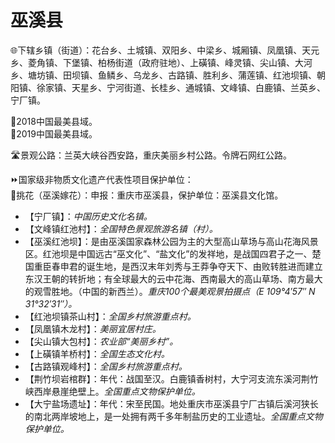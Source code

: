 # 巫溪县  
🌐下辖乡镇（街道）：花台乡、土城镇、双阳乡、中梁乡、城厢镇、凤凰镇、天元乡、菱角镇、下堡镇、柏杨街道（政府驻地）、上磺镇、峰灵镇、尖山镇、大河乡、塘坊镇、田坝镇、鱼鳞乡、乌龙乡、古路镇、胜利乡、蒲莲镇、红池坝镇、朝阳镇、徐家镇、天星乡、宁河街道、长桂乡、通城镇、文峰镇、白鹿镇、兰英乡、宁厂镇。  
  
🏅2018中国最美县域。  
🏅2019中国最美县域。  
  
🛣️景观公路：兰英大峡谷西安路，重庆美丽乡村公路。令牌石网红公路。  
   
⏩国家级非物质文化遗产代表性项目保护单位：  
🔸挑花（巫溪嫁花）：申报：重庆市巫溪县，保护单位：巫溪县文化馆。    
 
* 【宁厂镇】：*中国历史文化名镇。*
* 【文峰镇红池村】：*全国特色景观旅游名镇（村）。*
* 【巫溪红池坝】：是由巫溪国家森林公园为主的大型高山草场与高山花海风景区。红池坝是中国远古“巫文化”、“盐文化”的发祥地，是战国四君子之一、楚国重臣春申君的诞生地，是西汉末年刘秀与王莽争夺天下、由败转胜进而建立东汉王朝的转折地；有全球最大的云中花海、西南最大的高山草场、南方最大的观雪胜地。（中国的新西兰）。*重庆100个最美观景拍摄点（E 109°4′57″ N 31°32′31″）。*  
* 【红池坝镇茶山村】：*全国乡村旅游重点村。*
* 【凤凰镇木龙村】：*美丽宜居村庄。*
* 【尖山镇大包村】：*农业部“美丽乡村”。*
* 【上磺镇羊桥村】：*全国生态文化村。*
* 【古路镇观峰村】：*全国乡村旅游重点村。*
* 【荆竹坝岩棺群】：年代：战国至汉。白鹿镇香树村，大宁河支流东溪河荆竹峡西岸悬崖绝壁上。*全国重点文物保护单位。*
* 【大宁盐场遗址】：年代：宋至民国。地处重庆市巫溪县宁厂古镇后溪河狭长的南北两岸坡地上，是一处拥有两千多年制盐历史的工业遗址。*全国重点文物保护单位。*